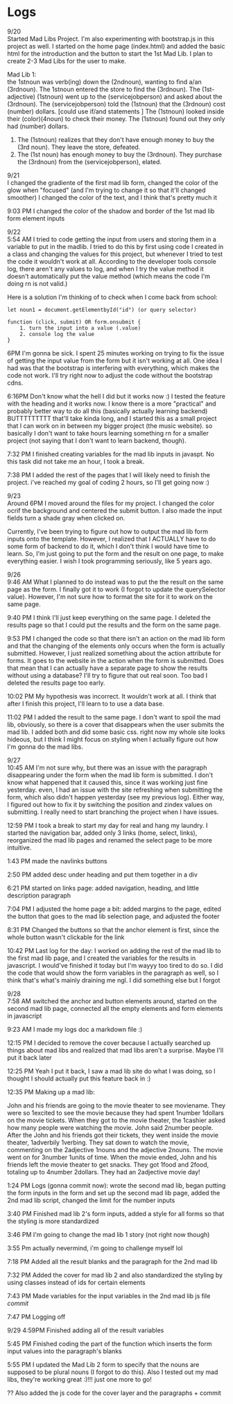 # Logs
9/20  
Started Mad Libs Project. I'm also experimenting with bootstrap.js in this project as well. I started on the home page (index.html) and added the basic html for the introduction and the button to start the 1st Mad Lib.
I plan to create 2-3 Mad Libs for the user to make. 


Mad Lib 1:  
the 1stnoun was verb(ing) down the (2ndnoun), wanting to find a/an (3rdnoun). The 1stnoun entered the store to find the (3rdnoun). The (1st-adjective) (1stnoun) went up to the (servicejobperson) and asked about the (3rdnoun). The (servicejobperson) told the (1stnoun) that the (3rdnoun) cost (number) dollars. [could use if/and statements ] The (1stnoun) looked inside their (color)(4noun) to check their money. 
The (1stnoun) found out they only had (number) dollars.

1. The (1stnoun) realizes that they don't have enough money to buy the (3rd noun). They leave the store, defeated.
2. The (1st noun) has enough money to buy the (3rdnoun). They purchase the (3rdnoun) from the (servicejobperson), elated.

9/21  
I changed the gradiente of the first mad lib form, changed the color of the glow when "focused" (and I'm trying to change it so that it'll changed smoother)
I changed the color of the text, and I think that's pretty much it 

9:03 PM I changed the color of the shadow and border of the 1st mad lib form element inputs

9/22  
5:54 AM I tried to code getting the input from users and storing them in a variable to put in the madlib. I tried to do this by first using code I created in a class and changing the values for this project,
but whenever I tried to test the code it wouldn't work at all. According to the developer tools console log, there aren't any values to log, and when I try the value method it doesn't automatically put the value method (which means the code I'm doing rn is not valid.)

Here is a solution I'm thinking of to check when I come back from school:

    let noun1 = document.getElementbyId("id") (or query selector)

    function (click, submit) OR form.onsubmit {
        1. turn the input into a value (.value)
        2. console log the value
    }
6PM I'm gonna be sick. I spent 25 minutes working on trying to fix the issue of getting the input value from the form but it isn't working at all. One idea I had was that 
the bootstrap is interfering with everything, which makes the code not work. I'll try right now to adjust the code without the bootstrap cdns. 

6:16PM Don't know what the hell I did but it works now :) I tested the feature with the heading and it works now. I know there is a more "practical" and probably better way to do all this (basically actually learning backend) BUTTTTTTTTT that'll take kinda long, and 
I started this as a small project that I can work on in between my bigger project (the music website). so basically I don't want to take hours learning something rn for a smaller project (not saying that I don't want to learn backend, though).

7:32 PM I finished creating variables for the mad lib inputs in javaspt. No this task did not take me an hour, I took a break.

7:38 PM I added the rest of the pages that I will likely need to finish the project. i've reached my goal of coding 2 hours, so I'll get going now :)

9/23  
Around 6PM I moved around the files for my project. I changed the color ocrif the background and centered the submit button. I also made the input fields turn a shade gray when clicked on. 

Currently, I've been trying to figure out how to output the mad lib form inputs onto the template. However, I realized that I ACTUALLY have to do some form of backend to do it, which I don't think I would have time to learn. So, I'm just going to put the form and the result on one page, to make everything easier. I wish I took programming seriously, like 5 years ago.

9/26  
9:46 AM What I planned to do instead was to put the the result on the same page as the form. I finally got it to work (I forgot to update the querySelector value). However, I'm not sure how to format the site for it to work on the same page. 

9:40 PM I think I'll just keep everything on the same page. I deleted the results page so that I could put the results and the form on the same page. 

9:53 PM I changed the code so that there isn't an action on the mad lib form and that the changing of the elements only occurs when the form is actually submitted. However, I just realized something about the action attribute for forms. It goes to the website in the action when the form is submitted. Does that mean
that I can actually have a separate page to show the results without using a database? I'll try to figure that out real soon. Too bad I deleted the results page too early.

10:02 PM My hypothesis was incorrect. It wouldn't work at all. I think that after I finish this project, I'll learn to to use a data base.

11:02 PM I added the result to the same page. I don't want to spoil the mad lib, obviously, so there is a cover that disappears when the user submits the mad lib. I added both and did some basic css. right now my whole site looks hideous, but I think I might focus on styling when I actually figure out how I'm gonna do the mad libs.

9/27  
10:45 AM I'm not sure why, but there was an issue with the paragraph disappearing under the form when the mad lib form is submitted. I don't know what happened that it caused this, since it was working just fine yesterday. even, I had an issue with the site refreshing when submitting the form, which also didn't happen yesterday (see my previous log). Either way, I figured 
out how to fix it by switching the position and zindex values on submitting. I really need to start branching the project when I have issues.

12:59 PM I took a break to start my day for real and hang my laundry. I started the navigation bar, added only 3 links (home, select, links), reorganized the mad lib pages and renamed the select page to be more intuitive.

1:43 PM made the navlinks buttons

2:50 PM added desc under heading and put them together in a div

6:21 PM started on links page: added navigation, heading, and little description paragraph

7:04 PM I adjusted the home page a bit: added margins to the page, edited the button that goes to the mad lib selection page, and adjusted the footer

8:31 PM Changed the buttons so that the anchor element is first, since the whole button wasn't clickable for the link

10:42 PM Last log for the day: I worked on adding the rest of the mad lib to the first mad lib page, and I created the variables for the results in javascript. I would've finished it today but I'm wayyy too tired to do so. I did the code that would show the form variables in the paragraph as well, so I think that's what's
mainly draining me ngl. I did something else but I forgot

9/28  
7:58 AM switched the anchor and button elements around, started on the second mad lib page, connected all the empty elements and form elements in javascript

9:23 AM I made my logs doc a  markdown file :)

12:15 PM I decided to remove the cover because I actually searched up things about mad libs and realized that mad libs aren't a surprise. Maybe I'll put it back later

12:25 PM Yeah I put it back, I saw a mad lib site do what I was doing, so I thought I should actually put this feature back in :)

12:35 PM Making up a mad lib:

John and his friends are going to the movie theater to see moviename. They were so 1excited to see the movie because they had spent 1number 1dollars on the movie tickets. When they got to the movie theater, the 1cashier asked how many people were watching the movie. John said 2number people. After the John and his friends got their tickets, they went inside the movie theater, 1adverbily 1verbing. They sat down to watch the movie, commenting on the 2adjective 1nouns and the adjective 2nouns. The movie went on for 3number 1units of time. When the movie ended, John and his friends left the movie theater to get snacks. They got 1food and 2food, totaling up to 4number 2dollars. They had an 2adjective movie day!

1:24 PM Logs (gonna commit now): wrote the second mad lib, began putting the form inputs in the form and set up the second mad lib page, added the 2nd mad lib script, changed the limit for the number inputs

3:40 PM Finished mad lib 2's form inputs, added a style for all forms so that the styling is more standardized

3:46 PM I'm going to change the mad lib 1 story (not right now though)

3:55 Pm actually nevermind, i'm going to challenge myself lol

7:18 PM Added all the result blanks and the paragraph for the 2nd mad lib

7:32 PM Added the cover for mad lib 2 and also standardized the styling by using classes instead of ids for certain elements

7:43 PM Made variables for the input variables in the 2nd mad lib js file *commit*

7:47 PM Logging off 

9/29
4:59PM Finished adding all of the result variables

5:45 PM Finished coding the part of the function which inserts the form input values into the paragraph's blanks

5:55 PM I updated the Mad Lib 2 form to specify that the nouns are supposed to be plural nouns (I forgot to do this). Also I tested out my mad libs, they're working great :)!!! just one more to go!

?? Also added the js code for the cover layer and the paragraphs + commit
